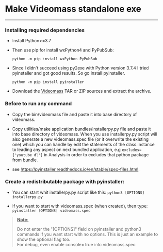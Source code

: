 # Make Videomass standalone exe
-----------------

### Installing required dependencies
- Install Python>=3.7   

- Then use pip for install wxPython4 and PyPubSub:   

   `python -m pip install wxPython PyPubSub`   

- Since I didn't succeed using py2exe with Python version 3.7.4 I tried 
pyinstaller and got good results. So go install pyinstaller.

   `python -m pip install pyinstaller`

- Download the [Videomass](https://github.com/jeanslack/Videomass) TAR or ZIP 
sources and extract the archive.   

### Before to run any command
- Copy the bin/videomass file and paste it into base directory of videomass.

- Copy utilities/make application bundles/installerpy.py file and paste it into 
base directory of videomass. When you use installerpy.py script will also 
generate a new videomass.spec file (or it overwrite the existing one) which you 
can handle by edit the statements of the class instance to leading any aspect 
on next bundled application, e.g `excludes=['youtube_dl']` in Analysis in order 
to excludes that python package from bundle.   

- see https://pyinstaller.readthedocs.io/en/stable/spec-files.html.   

### Create a redistributable package with pyinstaller:

- You can start whit installerpy.py script like this:
    `python3 [OPTIONS] installerpy.py`   

- If you want to start with videomass.spec (when created), then type:   
    `pyinstaller [OPTIONS] videomass.spec`   

> <ins>**Note:**</ins>
>
> Do not enter the "[OPTIONS]" field on pyinstaller and python3 commands if you 
want start with no options. This is just an example to show the optional flag too.   
For debug, even enable console=True into videomass.spec
